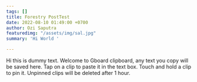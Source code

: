 ```yaml
---
tags: []
title: Forestry PostTest
date: 2022-08-10 01:49:00 +0700
author: Ozi Saputra
featuredimg: "/assets/img/sal.jpg"
summary: 'Hi World '

---
```

Hi this is dummy text. Welcome to Gboard clipboard, any text you copy will be saved here. Tap on a clip to paste it in the text box. Touch and hold a clip to pin it. Unpinned clips will be deleted after 1 hour.